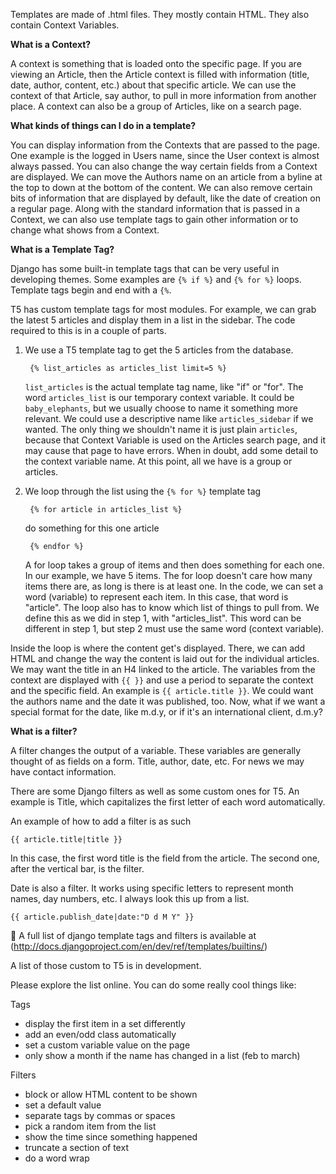 Templates are made of .html files. They mostly contain HTML. They also contain Context Variables.

**What is a Context?**

A context is something that is loaded onto the specific page. If you are viewing an Article, then the Article context is filled with information (title, date, author, content, etc.) about that specific article. We can use the context of that Article, say author, to pull in more information from another place. A context can also be a group of Articles, like on a search page.

**What kinds of things can I do in a template?**

You can display information from the Contexts that are passed to the page. One example is the logged in Users name, since the User context is almost always passed. You can also change the way certain fields from a Context are displayed. We can move the Authors name on an article from a byline at the top to down at the bottom of the content. We can also remove certain bits of information that are displayed by default, like the date of creation on a regular page. Along with the standard information that is passed in a Context, we can also use template tags to gain other information or to change what shows from a Context.

**What is a Template Tag?**

Django has some built-in template tags that can be very useful in developing themes. Some examples are `{% if %}` and `{% for %}` loops. Template tags begin and end with a `{%`.

T5 has custom template tags for most modules. For example, we can grab the latest 5 articles and display them in a list in the sidebar. The code required to this is in a couple of parts.

1. We use a T5 template tag to get the 5 articles from the database.

        {% list_articles as articles_list limit=5 %}

	`list_articles` is the actual template tag name, like "if" or "for". The word `articles_list` is our temporary context variable. It could be `baby_elephants`, but we usually choose to name it something more relevant. We could use a descriptive name like `articles_sidebar` if we wanted. The only thing we shouldn't name it is just plain `articles`, because that Context Variable is used on the Articles search page, and it may cause that page to have errors. When in doubt, add some detail to the context variable name. At this point, all we have is a group or articles.
	
2. We loop through the list using the `{% for %}` template tag

        {% for article in articles_list %}
    
    do something for this one article
    
        {% endfor %}
    
	A for loop takes a group of items and then does something for each one. In our example, we have 5 items. The for loop doesn't care how many items there are, as long is there is at least one. In the code, we can set a word (variable) to represent each item. In this case, that word is "article". The loop also has to know which list of things to pull from. We define this as we did in step 1, with "articles_list". This word can be different in step 1, but step 2 must use the same word (context variable). 
	
Inside the loop is where the content get's displayed. There, we can add HTML and change the way the content is laid out for the individual articles. We may want the title in an H4 linked to the article. The variables from the context are displayed with `{{ }}` and use a period to separate the context and the specific field. An example is `{{ article.title }}`. We could want the authors name and the date it was published, too. Now, what if we want a special format for the date, like m.d.y, or if it's an international client, d.m.y?
	
**What is a filter?**

A filter changes the output of a variable. These variables are generally thought of as fields on a form. Title, author, date, etc. For news we may have contact information.

There are some Django filters as well as some custom ones for T5. An example is Title, which capitalizes the first letter of each word automatically. 

An example of how to add a filter is as such 

    {{ article.title|title }}

In this case, the first word title is the field from the article. The second one, after the vertical bar, is the filter.

Date is also a filter. It works using specific letters to represent month names, day numbers, etc. I always look this up from a list.

    {{ article.publish_date|date:"D d M Y" }}

A full list of django template tags and filters is available at (http://docs.djangoproject.com/en/dev/ref/templates/builtins/)

A list of those custom to T5 is in development.

Please explore the list online. You can do some really cool things like:

Tags

- display the first item in a set differently
- add an even/odd class automatically
- set a custom variable value on the page
- only show a month if the name has changed in a list (feb to march)

Filters

- block or allow HTML content to be shown
- set a default value
- separate tags by commas or spaces
- pick a random item from the list
- show the time since something happened
- truncate a section of text
- do a word wrap



	
	
 
